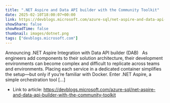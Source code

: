 ```yaml
---
title: ".NET Aspire and Data API builder with the Community Toolkit"
date: 2025-02-10T18:00:07+00:00
link: https://devblogs.microsoft.com/azure-sql/net-aspire-and-data-api-builder-with-the-community-toolkit
showShare: false
showReadTime: false
thumbnail: images/dotnet.png
tags: ["devblogs.microsoft.com"]
---
```

Announcing .NET Aspire Integration with Data API builder (DAB)   As engineers add components to their solution architecture, their development environments can become complex and difficult to replicate across teams and environments. Placing each service in a dedicated container simplifies the setup—but only if you’re familiar with Docker. Enter .NET Aspire, a simple orchestration tool […]

- Link to article: https://devblogs.microsoft.com/azure-sql/net-aspire-and-data-api-builder-with-the-community-toolkit